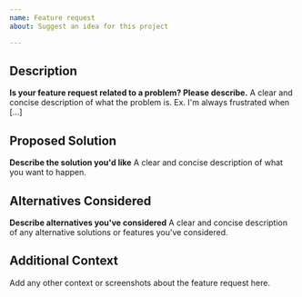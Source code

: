 ```yaml
---
name: Feature request
about: Suggest an idea for this project

---
```


## Description

**Is your feature request related to a problem? Please describe.**
A clear and concise description of what the problem is. Ex. I'm always frustrated when [...]

## Proposed Solution

**Describe the solution you'd like**
A clear and concise description of what you want to happen.

## Alternatives Considered

**Describe alternatives you've considered**
A clear and concise description of any alternative solutions or features you've considered.

## Additional Context 

Add any other context or screenshots about the feature request here.
